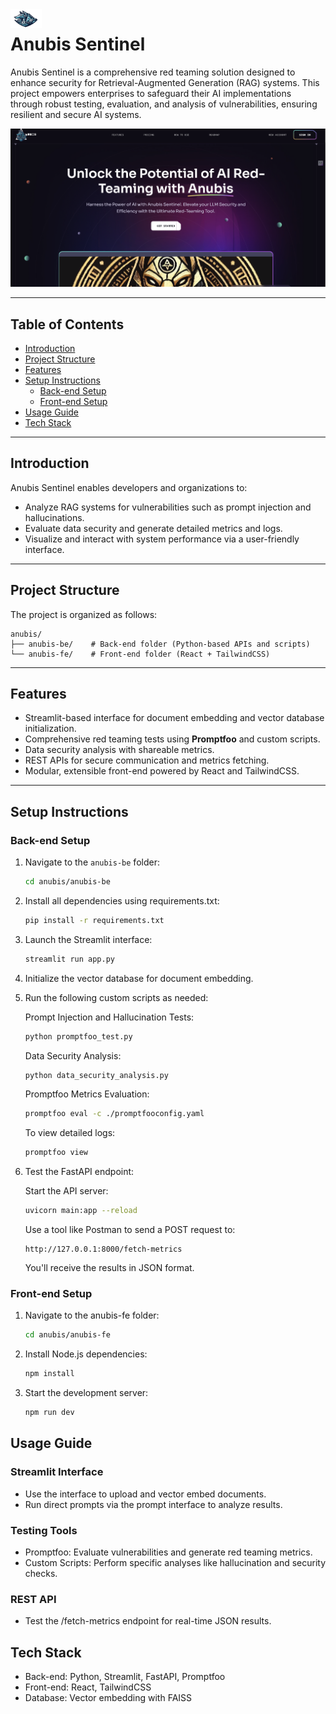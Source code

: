 <img src="anubis-fe/src/assets/Anubis-Sen.svg" alt="Anubis Logo" width="50" height="30" align="left" />

# Anubis Sentinel

Anubis Sentinel is a comprehensive red teaming solution designed to enhance security for Retrieval-Augmented Generation (RAG) systems. This project empowers enterprises to safeguard their AI implementations through robust testing, evaluation, and analysis of vulnerabilities, ensuring resilient and secure AI systems.

![Preview](anubis-fe/src/assets/preview.png)

---

## Table of Contents
- [Introduction](#introduction)
- [Project Structure](#project-structure)
- [Features](#features)
- [Setup Instructions](#setup-instructions)
  - [Back-end Setup](#back-end-setup)
  - [Front-end Setup](#front-end-setup)
- [Usage Guide](#usage-guide)
- [Tech Stack](#tech-stack)

---

## Introduction

Anubis Sentinel enables developers and organizations to:
- Analyze RAG systems for vulnerabilities such as prompt injection and hallucinations.
- Evaluate data security and generate detailed metrics and logs.
- Visualize and interact with system performance via a user-friendly interface.

---

## Project Structure

The project is organized as follows:
```
anubis/
├── anubis-be/    # Back-end folder (Python-based APIs and scripts)
└── anubis-fe/    # Front-end folder (React + TailwindCSS)
```

---

## Features
- Streamlit-based interface for document embedding and vector database initialization.
- Comprehensive red teaming tests using **Promptfoo** and custom scripts.
- Data security analysis with shareable metrics.
- REST APIs for secure communication and metrics fetching.
- Modular, extensible front-end powered by React and TailwindCSS.

---

## Setup Instructions

### Back-end Setup

1. Navigate to the `anubis-be` folder:
   ```bash
   cd anubis/anubis-be
   ```

2. Install all dependencies using requirements.txt:
   ```bash
   pip install -r requirements.txt
   ```

3. Launch the Streamlit interface:
   ```bash
   streamlit run app.py
   ```

4. Initialize the vector database for document embedding.

5. Run the following custom scripts as needed:

   Prompt Injection and Hallucination Tests:
   ```bash
   python promptfoo_test.py
   ```

   Data Security Analysis:
   ```bash
   python data_security_analysis.py
   ```

   Promptfoo Metrics Evaluation:
   ```bash
   promptfoo eval -c ./promptfooconfig.yaml
   ```

   To view detailed logs:
   ```bash
   promptfoo view
   ```

6. Test the FastAPI endpoint:

   Start the API server:
   ```bash
   uvicorn main:app --reload
   ```

   Use a tool like Postman to send a POST request to:
   ```
   http://127.0.0.1:8000/fetch-metrics
   ```
   You'll receive the results in JSON format.

### Front-end Setup

1. Navigate to the anubis-fe folder:
   ```bash
   cd anubis/anubis-fe
   ```

2. Install Node.js dependencies:
   ```bash
   npm install
   ```

3. Start the development server:
   ```bash
   npm run dev
   ```

## Usage Guide

### Streamlit Interface
- Use the interface to upload and vector embed documents.
- Run direct prompts via the prompt interface to analyze results.

### Testing Tools
- Promptfoo: Evaluate vulnerabilities and generate red teaming metrics.
- Custom Scripts: Perform specific analyses like hallucination and security checks.

### REST API
- Test the /fetch-metrics endpoint for real-time JSON results.

## Tech Stack
- Back-end: Python, Streamlit, FastAPI, Promptfoo
- Front-end: React, TailwindCSS
- Database: Vector embedding with FAISS

